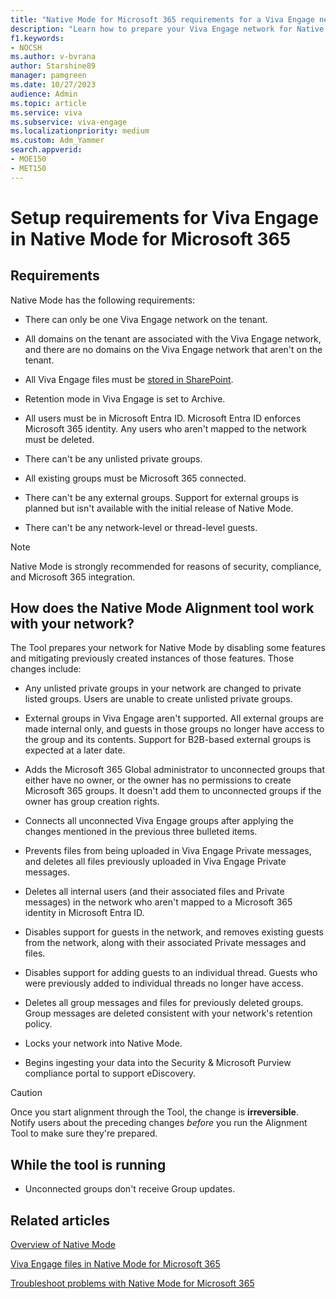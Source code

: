 ```yaml
---
title: "Native Mode for Microsoft 365 requirements for a Viva Engage network"
description: "Learn how to prepare your Viva Engage network for Native Mode for Microsoft 365."
f1.keywords:
- NOCSH
ms.author: v-bvrana
author: Starshine89
manager: pamgreen
ms.date: 10/27/2023
audience: Admin
ms.topic: article
ms.service: viva
ms.subservice: viva-engage
ms.localizationpriority: medium
ms.custom: Adm_Yammer
search.appverid: 
- MOE150
- MET150
---
```


# Setup requirements for Viva Engage in Native Mode for Microsoft 365

## Requirements 

Native Mode has the following requirements:

- There can only be one Viva Engage network on the tenant.

- All domains on the tenant are associated with the Viva Engage network, and there are no domains on the Viva Engage network that aren't on the tenant.

- All Viva Engage files must be [stored in SharePoint](https://go.microsoft.com/fwlink/?linkid=2111253).

- Retention mode in Viva Engage is set to Archive.

- All users must be in Microsoft Entra ID. Microsoft Entra ID enforces Microsoft 365 identity. Any users who aren't mapped to the network must be deleted.

- There can't be any unlisted private groups.

- All existing groups must be Microsoft 365 connected.

- There can't be any external groups. Support for external groups is planned but isn't available with the initial release of Native Mode.

- There can't be any network-level or thread-level guests.

 > [!NOTE]
> Native Mode is strongly recommended for reasons of security, compliance, and Microsoft 365 integration.

## How does the Native Mode Alignment tool work with your network?

The Tool prepares your network for Native Mode by disabling some features and mitigating previously created instances of those features. Those changes include:

- Any unlisted private groups in your network are changed to private listed groups. Users are unable to create unlisted private groups.

- External groups in Viva Engage aren't supported. All external groups are made internal only, and guests in those groups no longer have access to the group and its contents. Support for B2B-based external groups is expected at a later date.

- Adds the Microsoft 365 Global administrator to unconnected groups that either have no owner, or the owner has no permissions to create Microsoft 365 groups. It doesn't add them to unconnected groups if the owner has group creation rights.

- Connects all unconnected Viva Engage groups after applying the changes mentioned in the previous three bulleted items.

- Prevents files from being uploaded in Viva Engage Private messages, and deletes all files previously uploaded in Viva Engage Private messages.

- Deletes all internal users (and their associated files and Private messages) in the network who aren't mapped to a Microsoft 365 identity in Microsoft Entra ID.

- Disables support for guests in the network, and removes existing guests from the network, along with their associated Private messages and files.

- Disables support for adding guests to an individual thread. Guests who were previously added to individual threads no longer have access.

- Deletes all group messages and files for previously deleted groups. Group messages are deleted consistent with your network's retention policy.

- Locks your network into Native Mode.

- Begins ingesting your data into the Security & Microsoft Purview compliance portal to support eDiscovery.

>[!CAUTION]
> Once you start alignment through the Tool, the change is **irreversible**.
> Notify users about the preceding changes *before* you run the Alignment Tool to make sure they're prepared.

## While the tool is running

- Unconnected groups don't receive Group updates.

## Related articles

[Overview of Native Mode](../overview-native-mode.md)

[Viva Engage files in Native Mode for Microsoft 365](files-in-native-mode.md)

[Troubleshoot problems with Native Mode for Microsoft 365](../troubleshoot-native-mode.md)
